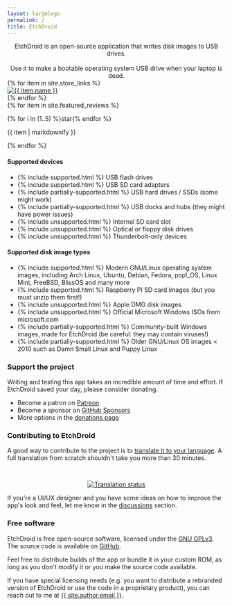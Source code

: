 ```yaml
---
layout: largelogo
permalink: /
title: EtchDroid
---
```


<div style="text-align: center;">
EtchDroid is an open-source application that writes disk images to USB drives.
<br><br>
Use it to make a bootable operating system USB drive when your laptop is dead.
</div>

<section class="store-links">
{% for item in site.store_links %}
    <div class="store-link">
        <a href="{{ item.link }}" target="_blank" rel="noopener">
            <img src="{{ item.button }}" alt="{{ item.name }}">
        </a>
    </div>
{% endfor %}
</section>

<section class="featured-reviews">
{% for item in site.featured_reviews %}
    <div class="featured-review card">
        <p>
            {% for i in (1..5) %}<span class="material-symbols-outlined partially-supported-yellow">star</span>{% endfor %}
        </p>
        <p>{{ item | markdownify }}</p>
    </div>
{% endfor %}
</section>

#### Supported devices

- {% include supported.html %} USB flash drives
- {% include supported.html %} USB SD card adapters
- {% include partially-supported.html %} USB hard drives / SSDs (some might work)
- {% include partially-supported.html %} USB docks and hubs (they might have power issues)
- {% include unsupported.html %} Internal SD card slot
- {% include unsupported.html %} Optical or floppy disk drives
- {% include unsupported.html %} Thunderbolt-only devices

#### Supported disk image types

- {% include supported.html %} Modern GNU/Linux operating system images, including Arch Linux, Ubuntu, Debian, Fedora, pop!\_OS,
  Linux Mint, FreeBSD, BlissOS and many more
- {% include supported.html %} Raspberry PI SD card images (but you must unzip them first!)
- {% include unsupported.html %} Apple DMG disk images
- {% include unsupported.html %} Official Microsoft Windows ISOs from microsoft.com
- {% include partially-supported.html %} Community-built Windows images, made for EtchDroid (be careful: they may contain viruses!)
- {% include partially-supported.html %} Older GNU/Linux OS images < 2010 such as Damn Small Linux and Puppy Linux

### Support the project

Writing and testing this app takes an incredible amount of time and effort. If
EtchDroid saved your day, please consider donating.

- Become a patron on <a href="https://www.patreon.com/depau" target="_blank" rel="noopener">Patreon</a>
- Become a sponsor on <a href="https://github.com/sponsors/depau" target="_blank" rel="noopener">GitHub Sponsors</a>
- More options in the <a href="{{ site.baseurl }}/donate/">donations page</a>

### Contributing to EtchDroid

A good way to contribute to the project is to
<a href="https://hosted.weblate.org/engage/etchdroid/" target="_blank" rel="noopener">translate it to your language</a>.
A full translation from scratch shouldn't take you more than 30 minutes.

<div style="text-align: center; padding-top: 30px;">
<a href="https://hosted.weblate.org/engage/etchdroid/" target="_blank" rel="noopener">
<img src="https://hosted.weblate.org/widget/etchdroid/horizontal-auto.svg" alt="Translation status" />
</a>
</div>

If you're a UI/UX designer and you have some ideas on how to improve the app's
look and feel, let me know in the
<a href="{{ site.github }}/discussions" target="_blank" rel="noopener">discussions</a>
section.

### Free software

EtchDroid is free open-source software, licensed under the
<a href="https://www.gnu.org/licenses/gpl-3.0.en.html" target="_blank" rel="noopener">GNU GPLv3</a>. The source code is available on
<a href="{{ site.github }}" target="_blank" rel="noopener">GitHub</a>.

Feel free to distribute builds of the app or bundle it in your custom ROM, as
long as you don't modify it or you make the source code available.

If you have special licensing needs (e.g. you want to distribute a rebranded
version of EtchDroid or use the code in a proprietary product), you can reach
out to me at
<a href="mailto:{{ site.author.email }}">{{ site.author.email }}</a>.
